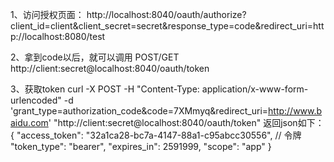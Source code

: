 
1、访问授权页面：
http://localhost:8040/oauth/authorize?client_id=client&client_secret=secret&response_type=code&redirect_uri=http://localhost:8080/test

2、拿到code以后，就可以调用
POST/GET http://client:secret@localhost:8040/oauth/token

3、获取token
curl -X POST -H "Content-Type: application/x-www-form-urlencoded" -d 'grant_type=authorization_code&code=7XMmyq&redirect_uri=http://www.baidu.com' "http://client:secret@localhost:8040/oauth/token"
返回json如下：
{
  "access_token": "32a1ca28-bc7a-4147-88a1-c95abcc30556", // 令牌
  "token_type": "bearer",
  "expires_in": 2591999,
  "scope": "app"
}